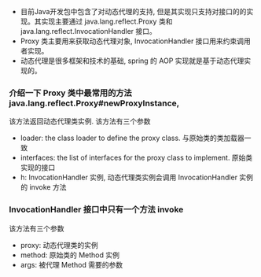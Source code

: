 
- 目前Java开发包中包含了对动态代理的支持, 但是其实现只支持对接口的的实现。其实现主要通过 java.lang.reflect.Proxy 类和 java.lang.reflect.InvocationHandler 接口。
- Proxy 类主要用来获取动态代理对象, InvocationHandler 接口用来约束调用者实现。
- 动态代理是很多框架和技术的基础, spring 的 AOP 实现就是基于动态代理实现的。


### 介绍一下 Proxy 类中最常用的方法 java.lang.reflect.Proxy#newProxyInstance,

该方法返回动态代理类实例. 该方法有三个参数

- loader: the class loader to define the proxy class. 与原始类的类加载器一致
- interfaces: the list of interfaces for the proxy class to implement. 原始类实现的接口
- h: InvocationHandler 实例, 动态代理类实例会调用 InvocationHandler 实例的 invoke 方法



### InvocationHandler 接口中只有一个方法   invoke

该方法有三个参数

- proxy: 动态代理类的实例
- method: 原始类的 Method 实例
- args: 被代理 Method 需要的参数

